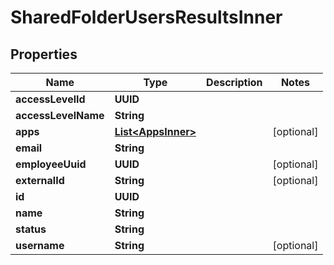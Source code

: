 

# SharedFolderUsersResultsInner


## Properties

| Name | Type | Description | Notes |
|------------ | ------------- | ------------- | -------------|
|**accessLevelId** | **UUID** |  |  |
|**accessLevelName** | **String** |  |  |
|**apps** | [**List&lt;AppsInner&gt;**](AppsInner.md) |  |  [optional] |
|**email** | **String** |  |  |
|**employeeUuid** | **UUID** |  |  [optional] |
|**externalId** | **String** |  |  [optional] |
|**id** | **UUID** |  |  |
|**name** | **String** |  |  |
|**status** | **String** |  |  |
|**username** | **String** |  |  [optional] |



